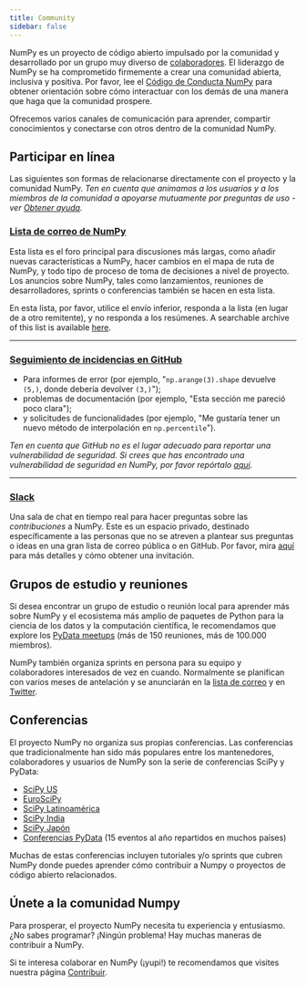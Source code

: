 ```yaml
---
title: Community
sidebar: false
---
```


NumPy es un proyecto de código abierto impulsado por la comunidad y desarrollado por un grupo muy diverso de [colaboradores](/gallery/team.html). El liderazgo de NumPy se ha comprometido firmemente a crear una comunidad abierta, inclusiva y positiva. Por favor, lee el [Código de Conducta NumPy](/code-of-conduct) para obtener orientación sobre cómo interactuar con los demás de una manera que haga que la comunidad prospere.

Ofrecemos varios canales de comunicación para aprender, compartir conocimientos y conectarse con otros dentro de la comunidad NumPy.


## Participar en línea

Las siguientes son formas de relacionarse directamente con el proyecto y la comunidad NumPy. _Ten en cuenta que animamos a los usuarios y a los miembros de la comunidad a apoyarse mutuamente por preguntas de uso - ver [Obtener ayuda](/gethelp)._


### [Lista de correo de NumPy](https://mail.python.org/mailman/listinfo/numpy-discussion)

Esta lista es el foro principal para discusiones más largas, como añadir nuevas características a NumPy, hacer cambios en el mapa de ruta de NumPy, y todo tipo de proceso de toma de decisiones a nivel de proyecto. Los anuncios sobre NumPy, tales como lanzamientos, reuniones de desarrolladores, sprints o conferencias también se hacen en esta lista.

En esta lista, por favor, utilice el envío inferior, responda a la lista (en lugar de a otro remitente), y no responda a los resúmenes. A searchable archive of this list is available [here](https://mail.python.org/archives/list/numpy-discussion@python.org/).

***

### [Seguimiento de incidencias en GitHub](https://github.com/numpy/numpy/issues)

- Para informes de error (por ejemplo, "`np.arange(3).shape` devuelve `(5,)`, donde debería devolver `(3,)`");
- problemas de documentación (por ejemplo, "Esta sección me pareció poco clara");
- y solicitudes de funcionalidades (por ejemplo, "Me gustaría tener un nuevo método de interpolación en `np.percentile`").

_Ten en cuenta que GitHub no es el lugar adecuado para reportar una vulnerabilidad de seguridad. Si crees que has encontrado una vulnerabilidad de seguridad en NumPy, por favor repórtalo [aquí](https://tidelift.com/docs/security)._

***

### [Slack](https://numpy-team.slack.com)

Una sala de chat en tiempo real para hacer preguntas sobre las _contribuciones_ a NumPy. Este es un espacio privado, destinado específicamente a las personas que no se atreven a plantear sus preguntas o ideas en una gran lista de correo pública o en GitHub. Por favor, mira [aquí](https://numpy.org/devdocs/dev/index.html#contributing-to-numpy) para más detalles y cómo obtener una invitación.


## Grupos de estudio y reuniones

Si desea encontrar un grupo de estudio o reunión local para aprender más sobre NumPy y el ecosistema más amplio de paquetes de Python para la ciencia de los datos y la computación científica, le recomendamos que explore los [PyData meetups](https://www.meetup.com/pro/pydata/) (más de 150 reuniones, más de 100.000 miembros).

NumPy también organiza sprints en persona para su equipo y colaboradores interesados de vez en cuando. Normalmente se planifican con varios meses de antelación y se anunciarán en la [lista de correo](https://mail.python.org/mailman/listinfo/numpy-discussion) y en [Twitter](https://twitter.com/numpy_team).


## Conferencias

El proyecto NumPy no organiza sus propias conferencias. Las conferencias que tradicionalmente han sido más populares entre los mantenedores, colaboradores y usuarios de NumPy son la serie de conferencias SciPy y PyData:

- [SciPy US](https://conference.scipy.org)
- [EuroSciPy](https://www.euroscipy.org)
- [SciPy Latinoamérica](https://www.scipyla.org)
- [SciPy India](https://scipy.in)
- [SciPy Japón](https://conference.scipy.org)
- [Conferencias PyData](https://pydata.org/event-schedule/) (15 eventos al año repartidos en muchos países)

Muchas de estas conferencias incluyen tutoriales y/o sprints que cubren NumPy donde puedes aprender cómo contribuir a Numpy o proyectos de código abierto relacionados.


## Únete a la comunidad Numpy

Para prosperar, el proyecto NumPy necesita tu experiencia y entusiasmo. ¿No sabes programar? ¡Ningún problema! Hay muchas maneras de contribuir a NumPy.

Si te interesa colaborar en NumPy (¡yupi!) te recomendamos que visites nuestra página [Contribuir](/contribuir).

